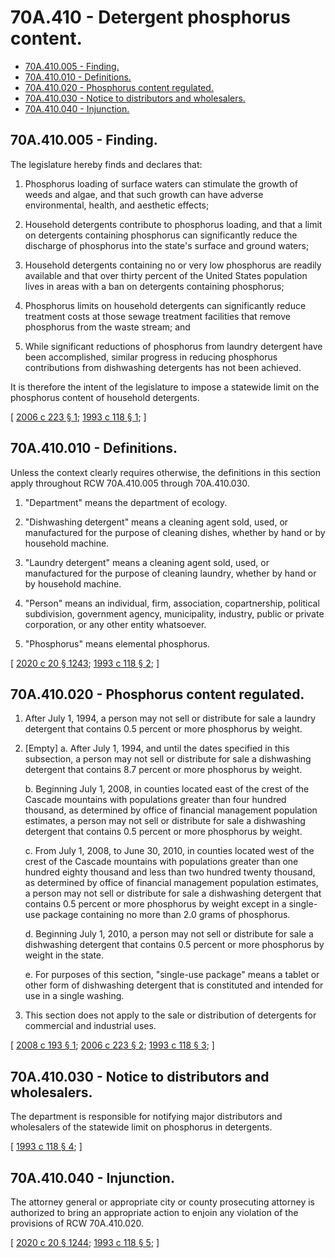 # 70A.410 - Detergent phosphorus content.
* [70A.410.005 - Finding.](#70a410005---finding)
* [70A.410.010 - Definitions.](#70a410010---definitions)
* [70A.410.020 - Phosphorus content regulated.](#70a410020---phosphorus-content-regulated)
* [70A.410.030 - Notice to distributors and wholesalers.](#70a410030---notice-to-distributors-and-wholesalers)
* [70A.410.040 - Injunction.](#70a410040---injunction)
## 70A.410.005 - Finding.
The legislature hereby finds and declares that:

1. Phosphorus loading of surface waters can stimulate the growth of weeds and algae, and that such growth can have adverse environmental, health, and aesthetic effects;

2. Household detergents contribute to phosphorus loading, and that a limit on detergents containing phosphorus can significantly reduce the discharge of phosphorus into the state's surface and ground waters;

3. Household detergents containing no or very low phosphorus are readily available and that over thirty percent of the United States population lives in areas with a ban on detergents containing phosphorus; 

4. Phosphorus limits on household detergents can significantly reduce treatment costs at those sewage treatment facilities that remove phosphorus from the waste stream; and

5. While significant reductions of phosphorus from laundry detergent have been accomplished, similar progress in reducing phosphorus contributions from dishwashing detergents has not been achieved.

It is therefore the intent of the legislature to impose a statewide limit on the phosphorus content of household detergents.

\[ [2006 c 223 § 1](http://lawfilesext.leg.wa.gov/biennium/2005-06/Pdf/Bills/Session%20Laws/House/2322.SL.pdf?cite=2006%20c%20223%20§%201); [1993 c 118 § 1](http://lawfilesext.leg.wa.gov/biennium/1993-94/Pdf/Bills/Session%20Laws/Senate/5320-S.SL.pdf?cite=1993%20c%20118%20§%201); \]

## 70A.410.010 - Definitions.
Unless the context clearly requires otherwise, the definitions in this section apply throughout RCW 70A.410.005 through 70A.410.030.

1. "Department" means the department of ecology.

2. "Dishwashing detergent" means a cleaning agent sold, used, or manufactured for the purpose of cleaning dishes, whether by hand or by household machine.

3. "Laundry detergent" means a cleaning agent sold, used, or manufactured for the purpose of cleaning laundry, whether by hand or by household machine.

4. "Person" means an individual, firm, association, copartnership, political subdivision, government agency, municipality, industry, public or private corporation, or any other entity whatsoever.

5. "Phosphorus" means elemental phosphorus.

\[ [2020 c 20 § 1243](http://lawfilesext.leg.wa.gov/biennium/2019-20/Pdf/Bills/Session%20Laws/House/2246-S.SL.pdf?cite=2020%20c%2020%20§%201243); [1993 c 118 § 2](http://lawfilesext.leg.wa.gov/biennium/1993-94/Pdf/Bills/Session%20Laws/Senate/5320-S.SL.pdf?cite=1993%20c%20118%20§%202); \]

## 70A.410.020 - Phosphorus content regulated.
1. After July 1, 1994, a person may not sell or distribute for sale a laundry detergent that contains 0.5 percent or more phosphorus by weight.

2. [Empty]
    a. After July 1, 1994, and until the dates specified in this subsection, a person may not sell or distribute for sale a dishwashing detergent that contains 8.7 percent or more phosphorus by weight.

    b. Beginning July 1, 2008, in counties located east of the crest of the Cascade mountains with populations greater than four hundred thousand, as determined by office of financial management population estimates, a person may not sell or distribute for sale a dishwashing detergent that contains 0.5 percent or more phosphorus by weight.

    c. From July 1, 2008, to June 30, 2010, in counties located west of the crest of the Cascade mountains with populations greater than one hundred eighty thousand and less than two hundred twenty thousand, as determined by office of financial management population estimates, a person may not sell or distribute for sale a dishwashing detergent that contains 0.5 percent or more phosphorus by weight except in a single-use package containing no more than 2.0 grams of phosphorus.

    d. Beginning July 1, 2010, a person may not sell or distribute for sale a dishwashing detergent that contains 0.5 percent or more phosphorus by weight in the state.

    e. For purposes of this section, "single-use package" means a tablet or other form of dishwashing detergent that is constituted and intended for use in a single washing.

3. This section does not apply to the sale or distribution of detergents for commercial and industrial uses.

\[ [2008 c 193 § 1](http://lawfilesext.leg.wa.gov/biennium/2007-08/Pdf/Bills/Session%20Laws/House/2263.SL.pdf?cite=2008%20c%20193%20§%201); [2006 c 223 § 2](http://lawfilesext.leg.wa.gov/biennium/2005-06/Pdf/Bills/Session%20Laws/House/2322.SL.pdf?cite=2006%20c%20223%20§%202); [1993 c 118 § 3](http://lawfilesext.leg.wa.gov/biennium/1993-94/Pdf/Bills/Session%20Laws/Senate/5320-S.SL.pdf?cite=1993%20c%20118%20§%203); \]

## 70A.410.030 - Notice to distributors and wholesalers.
The department is responsible for notifying major distributors and wholesalers of the statewide limit on phosphorus in detergents.

\[ [1993 c 118 § 4](http://lawfilesext.leg.wa.gov/biennium/1993-94/Pdf/Bills/Session%20Laws/Senate/5320-S.SL.pdf?cite=1993%20c%20118%20§%204); \]

## 70A.410.040 - Injunction.
The attorney general or appropriate city or county prosecuting attorney is authorized to bring an appropriate action to enjoin any violation of the provisions of RCW 70A.410.020.

\[ [2020 c 20 § 1244](http://lawfilesext.leg.wa.gov/biennium/2019-20/Pdf/Bills/Session%20Laws/House/2246-S.SL.pdf?cite=2020%20c%2020%20§%201244); [1993 c 118 § 5](http://lawfilesext.leg.wa.gov/biennium/1993-94/Pdf/Bills/Session%20Laws/Senate/5320-S.SL.pdf?cite=1993%20c%20118%20§%205); \]

